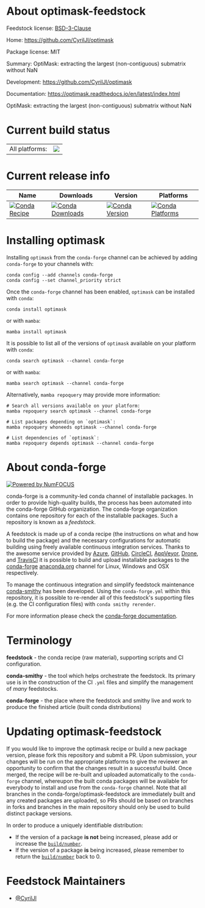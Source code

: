 About optimask-feedstock
========================

Feedstock license: [BSD-3-Clause](https://github.com/conda-forge/optimask-feedstock/blob/main/LICENSE.txt)

Home: https://github.com/CyrilJl/optimask

Package license: MIT

Summary: OptiMask: extracting the largest (non-contiguous) submatrix without NaN

Development: https://github.com/CyrilJl/optimask

Documentation: https://optimask.readthedocs.io/en/latest/index.html

OptiMask: extracting the largest (non-contiguous) submatrix without NaN

Current build status
====================


<table><tr><td>All platforms:</td>
    <td>
      <a href="https://dev.azure.com/conda-forge/feedstock-builds/_build/latest?definitionId=21903&branchName=main">
        <img src="https://dev.azure.com/conda-forge/feedstock-builds/_apis/build/status/optimask-feedstock?branchName=main">
      </a>
    </td>
  </tr>
</table>

Current release info
====================

| Name | Downloads | Version | Platforms |
| --- | --- | --- | --- |
| [![Conda Recipe](https://img.shields.io/badge/recipe-optimask-green.svg)](https://anaconda.org/conda-forge/optimask) | [![Conda Downloads](https://img.shields.io/conda/dn/conda-forge/optimask.svg)](https://anaconda.org/conda-forge/optimask) | [![Conda Version](https://img.shields.io/conda/vn/conda-forge/optimask.svg)](https://anaconda.org/conda-forge/optimask) | [![Conda Platforms](https://img.shields.io/conda/pn/conda-forge/optimask.svg)](https://anaconda.org/conda-forge/optimask) |

Installing optimask
===================

Installing `optimask` from the `conda-forge` channel can be achieved by adding `conda-forge` to your channels with:

```
conda config --add channels conda-forge
conda config --set channel_priority strict
```

Once the `conda-forge` channel has been enabled, `optimask` can be installed with `conda`:

```
conda install optimask
```

or with `mamba`:

```
mamba install optimask
```

It is possible to list all of the versions of `optimask` available on your platform with `conda`:

```
conda search optimask --channel conda-forge
```

or with `mamba`:

```
mamba search optimask --channel conda-forge
```

Alternatively, `mamba repoquery` may provide more information:

```
# Search all versions available on your platform:
mamba repoquery search optimask --channel conda-forge

# List packages depending on `optimask`:
mamba repoquery whoneeds optimask --channel conda-forge

# List dependencies of `optimask`:
mamba repoquery depends optimask --channel conda-forge
```


About conda-forge
=================

[![Powered by
NumFOCUS](https://img.shields.io/badge/powered%20by-NumFOCUS-orange.svg?style=flat&colorA=E1523D&colorB=007D8A)](https://numfocus.org)

conda-forge is a community-led conda channel of installable packages.
In order to provide high-quality builds, the process has been automated into the
conda-forge GitHub organization. The conda-forge organization contains one repository
for each of the installable packages. Such a repository is known as a *feedstock*.

A feedstock is made up of a conda recipe (the instructions on what and how to build
the package) and the necessary configurations for automatic building using freely
available continuous integration services. Thanks to the awesome service provided by
[Azure](https://azure.microsoft.com/en-us/services/devops/), [GitHub](https://github.com/),
[CircleCI](https://circleci.com/), [AppVeyor](https://www.appveyor.com/),
[Drone](https://cloud.drone.io/welcome), and [TravisCI](https://travis-ci.com/)
it is possible to build and upload installable packages to the
[conda-forge](https://anaconda.org/conda-forge) [anaconda.org](https://anaconda.org/)
channel for Linux, Windows and OSX respectively.

To manage the continuous integration and simplify feedstock maintenance
[conda-smithy](https://github.com/conda-forge/conda-smithy) has been developed.
Using the ``conda-forge.yml`` within this repository, it is possible to re-render all of
this feedstock's supporting files (e.g. the CI configuration files) with ``conda smithy rerender``.

For more information please check the [conda-forge documentation](https://conda-forge.org/docs/).

Terminology
===========

**feedstock** - the conda recipe (raw material), supporting scripts and CI configuration.

**conda-smithy** - the tool which helps orchestrate the feedstock.
                   Its primary use is in the construction of the CI ``.yml`` files
                   and simplify the management of *many* feedstocks.

**conda-forge** - the place where the feedstock and smithy live and work to
                  produce the finished article (built conda distributions)


Updating optimask-feedstock
===========================

If you would like to improve the optimask recipe or build a new
package version, please fork this repository and submit a PR. Upon submission,
your changes will be run on the appropriate platforms to give the reviewer an
opportunity to confirm that the changes result in a successful build. Once
merged, the recipe will be re-built and uploaded automatically to the
`conda-forge` channel, whereupon the built conda packages will be available for
everybody to install and use from the `conda-forge` channel.
Note that all branches in the conda-forge/optimask-feedstock are
immediately built and any created packages are uploaded, so PRs should be based
on branches in forks and branches in the main repository should only be used to
build distinct package versions.

In order to produce a uniquely identifiable distribution:
 * If the version of a package **is not** being increased, please add or increase
   the [``build/number``](https://docs.conda.io/projects/conda-build/en/latest/resources/define-metadata.html#build-number-and-string).
 * If the version of a package **is** being increased, please remember to return
   the [``build/number``](https://docs.conda.io/projects/conda-build/en/latest/resources/define-metadata.html#build-number-and-string)
   back to 0.

Feedstock Maintainers
=====================

* [@CyrilJl](https://github.com/CyrilJl/)

